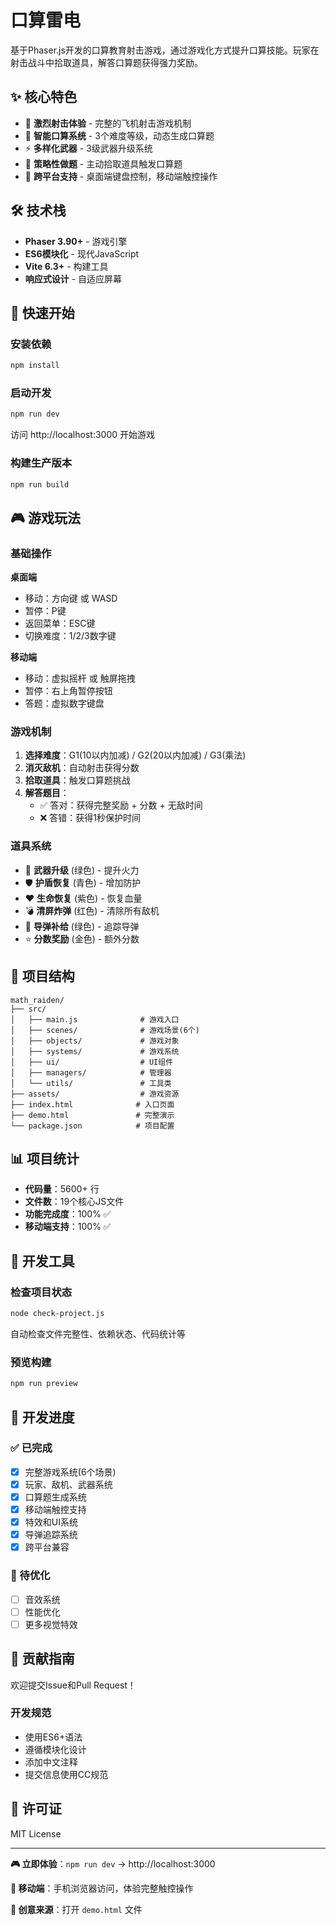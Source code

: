 # 口算雷电

基于Phaser.js开发的口算教育射击游戏，通过游戏化方式提升口算技能。玩家在射击战斗中拾取道具，解答口算题获得强力奖励。

## ✨ 核心特色

- 🚀 **激烈射击体验** - 完整的飞机射击游戏机制
- 🧮 **智能口算系统** - 3个难度等级，动态生成口算题
- ⚡ **多样化武器** - 3级武器升级系统
- 🎯 **策略性做题** - 主动拾取道具触发口算题
- 📱 **跨平台支持** - 桌面端键盘控制，移动端触控操作

## 🛠️ 技术栈

- **Phaser 3.90+** - 游戏引擎
- **ES6模块化** - 现代JavaScript
- **Vite 6.3+** - 构建工具
- **响应式设计** - 自适应屏幕

## 🚀 快速开始

### 安装依赖
```bash
npm install
```

### 启动开发
```bash
npm run dev
```
访问 http://localhost:3000 开始游戏

### 构建生产版本
```bash
npm run build
```

## 🎮 游戏玩法

### 基础操作
**桌面端**
- 移动：方向键 或 WASD
- 暂停：P键
- 返回菜单：ESC键
- 切换难度：1/2/3数字键

**移动端**
- 移动：虚拟摇杆 或 触屏拖拽
- 暂停：右上角暂停按钮
- 答题：虚拟数字键盘

### 游戏机制
1. **选择难度**：G1(10以内加减) / G2(20以内加减) / G3(乘法)
2. **消灭敌机**：自动射击获得分数
3. **拾取道具**：触发口算题挑战
4. **解答题目**：
   - ✅ 答对：获得完整奖励 + 分数 + 无敌时间
   - ❌ 答错：获得1秒保护时间

### 道具系统
- 🔫 **武器升级** (绿色) - 提升火力
- 🛡️ **护盾恢复** (青色) - 增加防护
- ❤️ **生命恢复** (紫色) - 恢复血量
- 💣 **清屏炸弹** (红色) - 清除所有敌机
- 🚀 **导弹补给** (绿色) - 追踪导弹
- ⭐ **分数奖励** (金色) - 额外分数

## 📁 项目结构

```
math_raiden/
├── src/
│   ├── main.js              # 游戏入口
│   ├── scenes/              # 游戏场景(6个)
│   ├── objects/             # 游戏对象
│   ├── systems/             # 游戏系统
│   ├── ui/                  # UI组件
│   ├── managers/            # 管理器
│   └── utils/               # 工具类
├── assets/                  # 游戏资源
├── index.html              # 入口页面
├── demo.html               # 完整演示
└── package.json            # 项目配置
```

## 📊 项目统计

- **代码量**：5600+ 行
- **文件数**：19个核心JS文件
- **功能完成度**：100% ✅
- **移动端支持**：100% ✅

## 🔧 开发工具

### 检查项目状态
```bash
node check-project.js
```
自动检查文件完整性、依赖状态、代码统计等

### 预览构建
```bash
npm run preview
```

## 🎯 开发进度

### ✅ 已完成
- [x] 完整游戏系统(6个场景)
- [x] 玩家、敌机、武器系统
- [x] 口算题生成系统
- [x] 移动端触控支持
- [x] 特效和UI系统
- [x] 导弹追踪系统
- [x] 跨平台兼容

### 🚧 待优化
- [ ] 音效系统
- [ ] 性能优化
- [ ] 更多视觉特效

## 🤝 贡献指南

欢迎提交Issue和Pull Request！

### 开发规范
- 使用ES6+语法
- 遵循模块化设计
- 添加中文注释
- 提交信息使用CC规范

## 📄 许可证

MIT License

---

**🎮 立即体验**：`npm run dev` → http://localhost:3000

**📱 移动端**：手机浏览器访问，体验完整触控操作

**📖 创意来源**：打开 `demo.html` 文件 